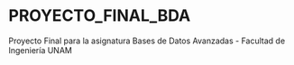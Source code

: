 # PROYECTO_FINAL_BDA
Proyecto Final para la asignatura Bases de Datos Avanzadas - Facultad de Ingeniería UNAM
